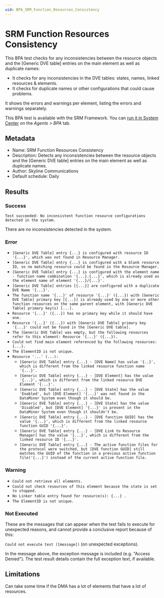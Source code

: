 ```yaml
---
uid: BPA_SRM_Function_Resources_Consistency
---
```


# SRM Function Resources Consistency

This BPA test checks for any inconsistencies between the resource objects and the [Generic DVE table] entries on the main element as well as duplicate names:

- It checks for any inconsistencies in the DVE tables: states, names, linked resources & elements.
- It checks for duplicate names or other configurations that could cause problems.

It shows the errors and warnings per element, listing the errors and warnings separately.

This BPA test is available with the SRM Framework. You can [run it in System Center](xref:Running_BPA_tests) on the *Agents > BPA* tab.

## Metadata

- Name: SRM Function Resources Consistency
- Description: Detects any inconsistencies between the resource objects and the [Generic DVE table] entries on the main element as well as duplicate names.
- Author: Skyline Communications
- Default schedule: Daily

## Results

### Success

`Test succeeded: No inconsistent function resource configurations detected in the system.`

There are no inconsistencies detected in the system.

### Error

- `[Generic DVE Table] entry {...} is configured with resource ID '{...}', which was not found in Resource Manager.`
- `[Generic DVE Table] entry {...} is configured with a blank resource ID, so no matching resource could be found in the Resource Manager.`
- `[Generic DVE Table] entry {...} is configured with the element name - function name combination '{...}.{...}', which is already used as the element name of element '{...}/{...}'.`
- `[Generic DVE Table] entries [{...}] are configured with a duplicate DVE Name '{...}'.`
- `The function name '{...}' of resource '{...}' ({...}) with [Generic DVE Table] primary key [{...}] is already used by one or more other function resources on the same parent element, with [Generic DVE Table] primary key(s) [...].`
- `Resource '{...}' ({...}) has no primary key while it should have one.`
- `Resource '{...}' ({...}) with [Generic DVE Table] primary key '{...}' could not be found in the [Generic DVE table].`
- `The [Generic DVE Table] was empty, but the following resources refer to this element: Resource '{...}' ({...}).`
- `Could not find main element referenced by the following resources: {...}. `
- `The ElementID is not unique.`
- `Resource '...' (...):`
    - `[Generic DVE Table] entry {...} - [DVE Name] has value '{..}', which is different from the linked resource function name '{...}'.`
    - `[Generic DVE Table] entry {...} - [DVE Element] has the value '{...}', which is different from the linked resource DVE Element '{...}'.`
    - `[Generic DVE Table] entry {...} - [DVE State] has the value 'Enabled', but [DVE Element] '{...}' was not found in the DataMiner System even though it should be.`
    - `[Generic DVE Table] entry {...} - [DVE State] has the value 'Disabled', but [DVE Element] '{...}' is present in the DataMiner System even though it shouldn't be.`
    - `[Generic DVE Table] entry {...} - [DVE function GUID] has the value '{...}', which is different from the linked resource function GUID '{...}'.`
    - `[Generic DVE Table] entry {...} - [DVE Link to Resource Manager] has the value '{...}', which is different from the linked resource ID '{...}'.`
    - `[Generic DVE Table] entry {...} - The active function files for the protocol were switched, but [DVE function GUID] still matches the GUID of the function in a previous active function file('{...}') instead of the current active function file.`

### Warning

- `Could not retrieve all elements.`
- `Could not check resources of this element because the state is set to stopped.`
- `No Linker table entry found for resource(s): {...} .`
- `The ElementID is not unique.`


### Not Executed

These are the messages that can appear when the test fails to execute for unexpected reasons, and cannot provide a conclusive report because of this:

`Could not execute test ([message])` (on unexpected exceptions).

In the message above, the exception message is included (e.g. "Access Denied"). The test result details contain the full exception text, if available.

## Limitations

Can take some time if the DMA has a lot of elements that have a lot of resources.

